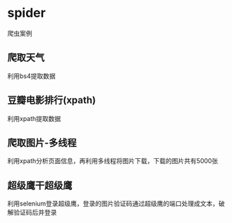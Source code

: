 # spider
爬虫案例
## 爬取天气
利用bs4提取数据
## 豆瓣电影排行(xpath)
利用xpath提取数据
## 爬取图片-多线程
利用xpath分析页面信息，再利用多线程将图片下载，下载的图片共有5000张
## 超级鹰干超级鹰
利用selenium登录超级鹰，登录的图片验证码通过超级鹰的端口处理成文本，破解验证码后并登录

